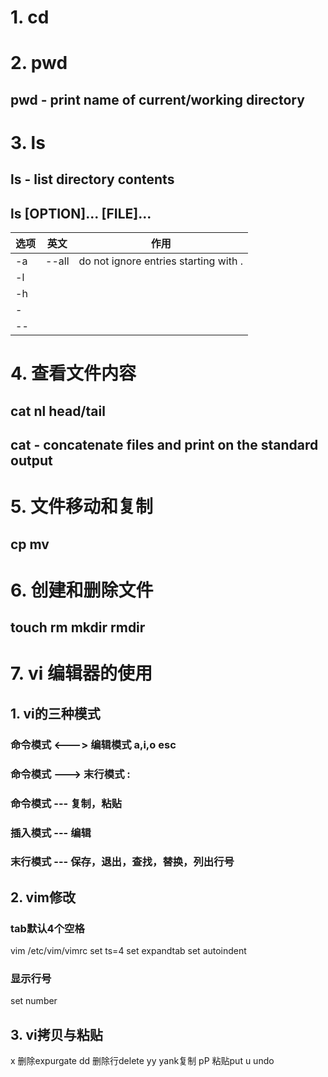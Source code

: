 # 1. cd

# 2. pwd
##  pwd - print name of current/working directory

# 3. ls 
## ls - list directory contents
## ls [OPTION]... [FILE]...
|选项|英文|作用|
|-|-|-|
|-a|--all|do not ignore entries starting with .|
|-l|||
|-h|||
|-|
|--|




# 4. 查看文件内容
## cat	nl	head/tail
## cat - concatenate files and print on the standard output
## 

# 5. 文件移动和复制
## cp	mv	

# 6. 创建和删除文件
## touch	rm	mkdir	rmdir

# 7. vi 编辑器的使用
## 1. vi的三种模式
### 命令模式 <---> 编辑模式 a,i,o   esc
### 命令模式 ---> 末行模式  :
### 命令模式 --- 复制，粘贴
### 插入模式 --- 编辑
### 末行模式 --- 保存，退出，查找，替换，列出行号

## 2. vim修改
### tab默认4个空格
vim /etc/vim/vimrc
set ts=4
set expandtab
set autoindent

### 显示行号
set number

## 3. vi拷贝与粘贴
x 删除expurgate
dd	删除行delete
yy	yank复制
pP	粘贴put
u	undo










